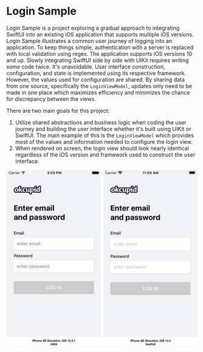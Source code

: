# Login Sample

Login Sample is a project exploring a gradual approach to integrating SwiftUI into an existing iOS application that supports multiple iOS versions. Login Sample illustrates a common user journey of logging into an application. To keep things simple, authentication with a server is replaced with local validation using regex. The application supports iOS versions 10 and up. Slowly integrating SwiftUI side by side with UIKit requires writing _some_ code twice. It's unavoidable. User interface construction, configuration, and state is implemented using its respective framework. However, the values used for configuration are shared. By sharing data from one source, specifically the `LoginViewModel`, updates only need to be made in one place which maximizes efficiency and minimizes the chance for discrepancy between the views. 

There are two main goals for this project:

1. Utilize shared abstractions and business logic when coding the user journey and building the user interface whether it's built using UIKit or SwiftUI. The main example of this is the `LoginViewModel` which provides most of the values and information needed to configure the login view.
2. When rendered on screen, the login view should look nearly identical regardless of the iOS version and framework used to construct the user interface.

![](Screenshots/login-view-side-by-side.png)
